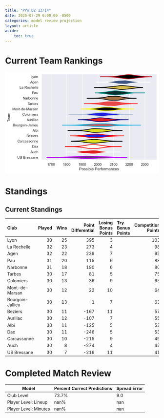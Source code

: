 ```yaml
---  
title: "Pro D2 13/14"  
date: 2025-07-29 6:00:00 -0500  
categories: model review projection  
layout: article  
aside:  
    toc: true  
---
```

# Current Team Rankings


![Club Rankings](plots/rankings_Pro_D2_1314.png)
# Standings

## Current Standings


| Club             |   Played |   Wins |   Point Differential |   Losing Bonus Points | Try Bonus Points   |   Competition Points |
|:-----------------|---------:|-------:|---------------------:|----------------------:|:-------------------|---------------------:|
| Lyon             |       30 |     25 |                  395 |                     3 |                    |                  103 |
| La Rochelle      |       32 |     23 |                  273 |                     4 |                    |                   98 |
| Agen             |       32 |     22 |                  239 |                     7 |                    |                   95 |
| Pau              |       31 |     20 |                  115 |                     6 |                    |                   88 |
| Narbonne         |       31 |     18 |                  190 |                     6 |                    |                   80 |
| Tarbes           |       30 |     17 |                   81 |                     5 |                    |                   75 |
| Colomiers        |       30 |     13 |                   36 |                     9 |                    |                   65 |
| Mont-de-Marsan   |       30 |     12 |                   22 |                    10 |                    |                   64 |
| Bourgoin-Jallieu |       30 |     13 |                   -1 |                     7 |                    |                   63 |
| Beziers          |       30 |     11 |                 -167 |                    11 |                    |                   57 |
| Aurillac         |       30 |     12 |                 -107 |                     7 |                    |                   55 |
| Albi             |       30 |     11 |                 -125 |                     5 |                    |                   53 |
| Dax              |       30 |     11 |                 -246 |                     5 |                    |                   53 |
| Carcassonne      |       30 |     10 |                 -215 |                     9 |                    |                   49 |
| Auch             |       30 |      8 |                 -274 |                     4 |                    |                   42 |
| US Bressane      |       30 |      7 |                 -216 |                    11 |                    |                   41 |



# Completed Match Review


| Model | Percent Correct Predictions | Spread Error |
| ------ | ------ | ------ |
| Club Level | 73.7% | 9.0 |
| Player Level: Lineup | nan% | nan |
| Player Level: Minutes | nan% | nan |

